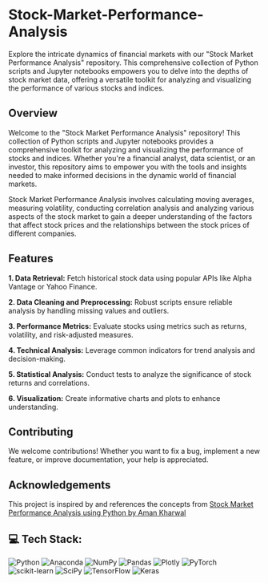 # Stock-Market-Performance-Analysis
Explore the intricate dynamics of financial markets with our "Stock Market Performance Analysis" repository. This comprehensive collection of Python scripts and Jupyter notebooks empowers you to delve into the depths of stock market data, offering a versatile toolkit for analyzing and visualizing the performance of various stocks and indices.

## Overview

Welcome to the "Stock Market Performance Analysis" repository! This collection of Python scripts and Jupyter notebooks provides a comprehensive toolkit for analyzing and visualizing the performance of stocks and indices. Whether you're a financial analyst, data scientist, or an investor, this repository aims to empower you with the tools and insights needed to make informed decisions in the dynamic world of financial markets.

Stock Market Performance Analysis involves calculating moving averages, measuring volatility, conducting correlation analysis and analyzing various aspects of the stock market to gain a deeper understanding of the factors that affect stock prices and the relationships between the stock prices of different companies. 

## Features

**1. Data Retrieval:** Fetch historical stock data using popular APIs like Alpha Vantage or Yahoo Finance.

**2. Data Cleaning and Preprocessing:** Robust scripts ensure reliable analysis by handling missing values and outliers.

**3. Performance Metrics:** Evaluate stocks using metrics such as returns, volatility, and risk-adjusted measures.

**4. Technical Analysis:** Leverage common indicators for trend analysis and decision-making.

**5. Statistical Analysis:** Conduct tests to analyze the significance of stock returns and correlations.

**6. Visualization:** Create informative charts and plots to enhance understanding.

## Contributing
We welcome contributions! Whether you want to fix a bug, implement a new feature, or improve documentation, your help is appreciated.

## Acknowledgements
This project is inspired by and references the concepts from [Stock Market Performance Analysis using Python by Aman Kharwal](https://thecleverprogrammer.com/2023/05/08/stock-market-performance-analysis-using-python/)

## 💻 Tech Stack:
![Python](https://img.shields.io/badge/python-3670A0?style=for-the-badge&logo=python&logoColor=ffdd54) ![Anaconda](https://img.shields.io/badge/Anaconda-%2344A833.svg?style=for-the-badge&logo=anaconda&logoColor=white) ![NumPy](https://img.shields.io/badge/numpy-%23013243.svg?style=for-the-badge&logo=numpy&logoColor=white) ![Pandas](https://img.shields.io/badge/pandas-%23150458.svg?style=for-the-badge&logo=pandas&logoColor=white) ![Plotly](https://img.shields.io/badge/Plotly-%233F4F75.svg?style=for-the-badge&logo=plotly&logoColor=white) ![PyTorch](https://img.shields.io/badge/PyTorch-%23EE4C2C.svg?style=for-the-badge&logo=PyTorch&logoColor=white) ![scikit-learn](https://img.shields.io/badge/scikit--learn-%23F7931E.svg?style=for-the-badge&logo=scikit-learn&logoColor=white) ![SciPy](https://img.shields.io/badge/SciPy-%230C55A5.svg?style=for-the-badge&logo=scipy&logoColor=%white) ![TensorFlow](https://img.shields.io/badge/TensorFlow-%23FF6F00.svg?style=for-the-badge&logo=TensorFlow&logoColor=white) ![Keras](https://img.shields.io/badge/Keras-%23D00000.svg?style=for-the-badge&logo=Keras&logoColor=white)
